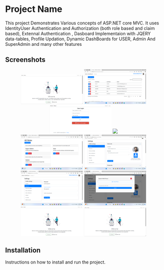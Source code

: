 # Project Name

This project Demonstrates Various concepts of ASP.NET core MVC. It uses IdentityUser Authentication and Authorization (both role based and claim based),
Extennal Authentication ,
Dasboard Implementaion with JQERY data-tables,
Profile Updation,
Dynamic DashBoards for USER, Admin And SuperAdmin and many other features

## Screenshots

<!-- Row 1 -->
<div align="center">
    <img src="ASPNETCoreIdentityDemo\wwwroot\Images\pimg1.png" width="200" />
    <img src="ASPNETCoreIdentityDemo\wwwroot\Images\pimg2.png" width="200" />
    <img src="ASPNETCoreIdentityDemo\wwwroot\Images\pimg3.png" width="200" />
    <img src="ASPNETCoreIdentityDemo\wwwroot\mages\pimg4.png" width="200" />
</div>       
<!-- Row 2 -->
<div align="center">
    <img src="ASPNETCoreIdentityDemo\wwwroot\Images\pimg5.png" width="200" />
    <img src="ASPNETCoreIdentityDemo\wwwroot\Images\pimg6.png" width="200" />
    <img src="ASPNETCoreIdentityDemo\wwwroot\Images\pimg7.png" width="200" />
    <img src="ASPNETCoreIdentityDemo\wwwroot\Images\pimg8.png" width="200" />
</div>

<!-- Row 3 -->
<div align="center">
    <img src="ASPNETCoreIdentityDemo\wwwroot\Images\pimg9.png" width="200" />
    <img src="ASPNETCoreIdentityDemo\wwwroot\Images\pimg10.png" width="200" />
    <!-- Add more images as needed -->
</div>

## Installation

Instructions on how to install and run the project.
